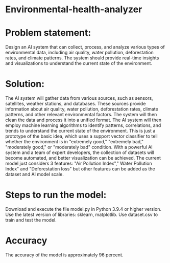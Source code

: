# Environmental-health-analyzer
# Problem statement:
Design an AI system that can collect, process, and analyze various types of environmental data, including air quality, water pollution, deforestation rates, and climate patterns. The system should provide real-time insights and visualizations to understand the current state of the environment. 
# Solution: 
The AI system will gather data from various sources, such as sensors, satellites, weather stations, and databases. These sources provide information about air quality, water pollution, deforestation rates, climate patterns, and other relevant environmental factors. The system will then clean the data and process it into a unified format. The AI system will then employ machine learning algorithms to identify patterns, correlations, and trends to understand the current state of the environment.
This is just a prototype of the basic idea, which uses a support vector classifier to tell whether the environment is in "extremely good," "extremely bad," "moderately good," or "moderately bad" condition.
With a powerful AI system and a team of expert developers, the collection of datasets will become automated, and better visualization can be achieved.
The current model just considers 3 features: "Air Pollution Index"," Water Pollution Index" and "Deforestation loss" but other features can be added as the dataset and AI model scale.

# Steps to run the model:
Download and execute the file model.py in Python 3.9.4 or higher version.
Use the latest version of libraries: sklearn, matplotlib.
Use dataset.csv to train and test the model.

# Accuracy
The accuracy of the model is approximately 96 percent.
